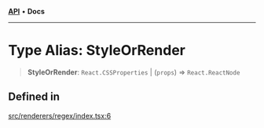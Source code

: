 [**API**](../API.md) • **Docs**

***

# Type Alias: StyleOrRender

> **StyleOrRender**: `React.CSSProperties` \| (`props`) => `React.ReactNode`

## Defined in

[src/renderers/regex/index.tsx:6](https://github.com/inokawa/rich-textarea/blob/f68d9e7ccb43f4a3c1bc208fe5bee1c78fa77f0e/src/renderers/regex/index.tsx#L6)

